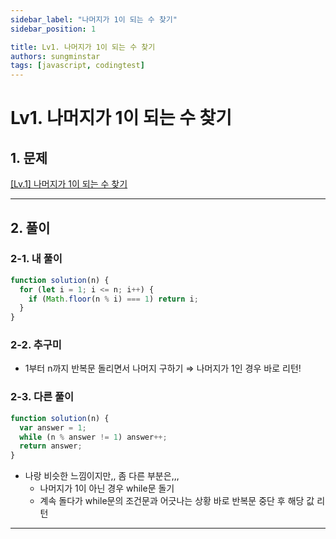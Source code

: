 ```yaml
---
sidebar_label: "나머지가 1이 되는 수 찾기"
sidebar_position: 1

title: Lv1. 나머지가 1이 되는 수 찾기
authors: sungminstar
tags: [javascript, codingtest]
---
```


# **Lv1. 나머지가 1이 되는 수 찾기**

## 1. 문제

[[Lv.1] 나머지가 1이 되는 수 찾기](https://school.programmers.co.kr/learn/courses/30/lessons/87389)

---

## 2. 풀이

### 2-1. 내 풀이

```jsx
function solution(n) {
  for (let i = 1; i <= n; i++) {
    if (Math.floor(n % i) === 1) return i;
  }
}
```

### 2-2. 추구미

- 1부터 n까지 반복문 돌리면서 나머지 구하기 ⇒ 나머지가 1인 경우 바로 리턴!

### 2-3. 다른 풀이

```jsx
function solution(n) {
  var answer = 1;
  while (n % answer != 1) answer++;
  return answer;
}
```

- 나랑 비슷한 느낌이지만,, 좀 다른 부분은,,,
  - 나머지가 1이 아닌 경우 while문 돌기
  - 계속 돌다가 while문의 조건문과 어긋나는 상황 바로 반복문 중단 후 해당 값 리턴

---
